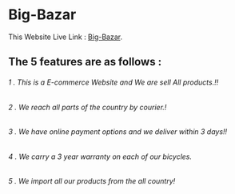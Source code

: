 # Big-Bazar

This Website Live Link :  [Big-Bazar](https://e-commerce-98020.web.app/).

## The 5 features are as follows : 

###### 1 . This is a E-commerce Website and We are sell All products.!!
###### 2 . We reach all parts of the country by courier.!
###### 3 . We have online payment options and we deliver within 3 days!!
###### 4 . We carry a 3 year warranty on each of our bicycles.
###### 5 . We import all our products from the all country!


